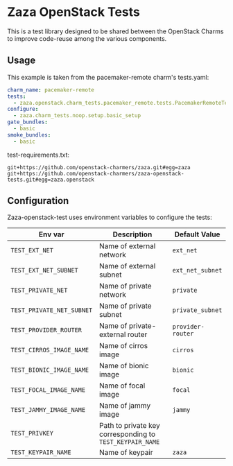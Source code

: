 # Zaza OpenStack Tests

This is a test library designed to be shared between the OpenStack Charms to improve code-reuse among the various components.

## Usage

This example is taken from the pacemaker-remote charm's tests.yaml:

```yaml
charm_name: pacemaker-remote
tests:
  - zaza.openstack.charm_tests.pacemaker_remote.tests.PacemakerRemoteTest
configure:
  - zaza.charm_tests.noop.setup.basic_setup
gate_bundles:
  - basic
smoke_bundles:
  - basic
```

test-requirements.txt:

```
git+https://github.com/openstack-charmers/zaza.git#egg=zaza
git+https://github.com/openstack-charmers/zaza-openstack-tests.git#egg=zaza.openstack
```

## Configuration

Zaza-openstack-test uses environment variables to configure the tests:

| Env var                      | Description                                               | Default Value        |
|------------------------------|-----------------------------------------------------------|----------------------|
| `TEST_EXT_NET`               | Name of external network                                  | `ext_net`            |
| `TEST_EXT_NET_SUBNET`        | Name of external subnet                                   | `ext_net_subnet`     |
| `TEST_PRIVATE_NET`           | Name of private network                                   | `private`            |
| `TEST_PRIVATE_NET_SUBNET`    | Name of private subnet                                    | `private_subnet`     |
| `TEST_PROVIDER_ROUTER`       | Name of private-external router                           | `provider-router`    |
| `TEST_CIRROS_IMAGE_NAME`     | Name of cirros image                                      | `cirros`             |
| `TEST_BIONIC_IMAGE_NAME`     | Name of bionic image                                      | `bionic`             |
| `TEST_FOCAL_IMAGE_NAME`      | Name of focal image                                       | `focal`              |
| `TEST_JAMMY_IMAGE_NAME`      | Name of jammy image                                       | `jammy`              |
| `TEST_PRIVKEY`               | Path to private key corresponding to `TEST_KEYPAIR_NAME`  |                      |
| `TEST_KEYPAIR_NAME`          | Name of keypair                                           | `zaza`               |
